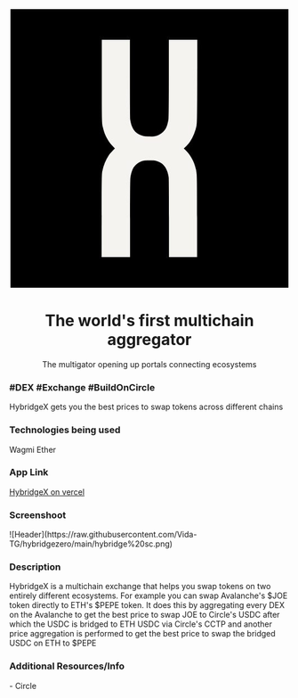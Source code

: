 <div align="center">
    <a href="#" target="_blank"><img src="./public/hybridge.png" /></a>
</div>

<h1 align="center">The world's first multichain aggregator</h1>

<div align="center">
    The multigator opening up portals connecting ecosystems
</div>

<h3>#DEX #Exchange #BuildOnCircle</h3>
<p>HybridgeX gets you the best prices to swap tokens across different chains</p>

<h3>Technologies being used</h3>
<p>Wagmi Ether </p>

<h3>App Link</h3>
<a href="#">HybridgeX on vercel</a>

<h3>Screenshoot</h3>
![Header](https://raw.githubusercontent.com/Vida-TG/hybridgezero/main/hybridge%20sc.png)

<h3>Description</h3>
<p>HybridgeX is a multichain exchange that helps you swap tokens on two entirely different ecosystems. For example you can swap Avalanche's $JOE token directly to
ETH's $PEPE token. It does this by aggregating every DEX on the Avalanche to get  the best price to swap JOE to Circle's USDC after which the USDC is bridged to ETH USDC via Circle's CCTP and another price aggregation is performed to get the best price to swap the bridged USDC on ETH to $PEPE</p>


<h3>Additional Resources/Info</h3>
<p>- Circle</p>
